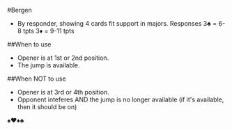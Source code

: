 #Bergen
- By responder, showing 4 cards fit support in majors.
Responses 
3♣ = 6-8 tpts
3♦ = 9-11 tpts

##When to use
- Opener is at 1st or 2nd position.
- The jump is available.

##When NOT to use
- Opener is at 3rd or 4th position.
- Opponent inteferes AND the jump is no longer available (if it's available, then it should be on)

♠♥♦♣
